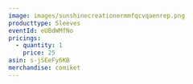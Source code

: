 ```yaml
---
image: images/sunshinecreationermmfqcvqaenrep.png
producttype: Sleeves
eventId: eUBdWMfNo
pricings:
  - quantity: 1
    price: 25
asin: s-jSEeFy6KB
merchandise: comiket
---
```

